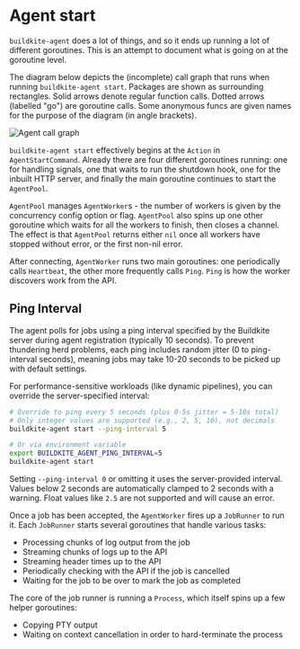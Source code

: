 # Agent start

`buildkite-agent` does a lot of things, and so it ends up running a lot of 
different goroutines. This is an attempt to document what is going on at the goroutine level.

The diagram below depicts the (incomplete) call graph that runs when running
`buildkite-agent start`. Packages are shown as surrounding rectangles.
Solid arrows denote regular function calls. Dotted arrows (labelled "go") are
goroutine calls. Some anonymous funcs are given names for the purpose of the
diagram (in angle brackets).

![Agent call graph](images/agent-start.svg)

`buildkite-agent start` effectively begins at the `Action` in `AgentStartCommand`. 
Already there are four different goroutines running: one for handling signals,
one that waits to run the shutdown hook, one for the inbuilt HTTP server, and
finally the main goroutine continues to start the `AgentPool`.

`AgentPool` manages `AgentWorker`s - the number of workers is given by the
concurrency config option or flag. `AgentPool` also spins up one other 
goroutine which waits for all the workers to finish, then closes a channel.
The effect is that `AgentPool` returns either `nil` once all workers have 
stopped without error, or the first non-nil error.

After connecting, `AgentWorker` runs two main goroutines: one periodically 
calls `Heartbeat`, the other more frequently calls `Ping`. `Ping` is how the 
worker discovers work from the API.

## Ping Interval

The agent polls for jobs using a ping interval specified by the Buildkite server
during agent registration (typically 10 seconds). To prevent thundering herd 
problems, each ping includes random jitter (0 to ping-interval seconds), meaning 
jobs may take 10-20 seconds to be picked up with default settings.

For performance-sensitive workloads (like dynamic pipelines), you can override 
the server-specified interval:

```bash
# Override to ping every 5 seconds (plus 0-5s jitter = 5-10s total)
# Only integer values are supported (e.g., 2, 5, 10), not decimals
buildkite-agent start --ping-interval 5

# Or via environment variable
export BUILDKITE_AGENT_PING_INTERVAL=5
buildkite-agent start
```

Setting `--ping-interval 0` or omitting it uses the server-provided interval.
Values below 2 seconds are automatically clamped to 2 seconds with a warning.
Float values like `2.5` are not supported and will cause an error.

Once a job has been accepted, the `AgentWorker` fires up a `JobRunner` to run
it. Each `JobRunner` starts several goroutines that handle various tasks:

* Processing chunks of log output from the job
* Streaming chunks of logs up to the API
* Streaming header times up to the API
* Periodically checking with the API if the job is cancelled
* Waiting for the job to be over to mark the job as completed

The core of the job runner is running a `Process`, which itself spins up a few
helper goroutines:

* Copying PTY output
* Waiting on context cancellation in order to hard-terminate the process

